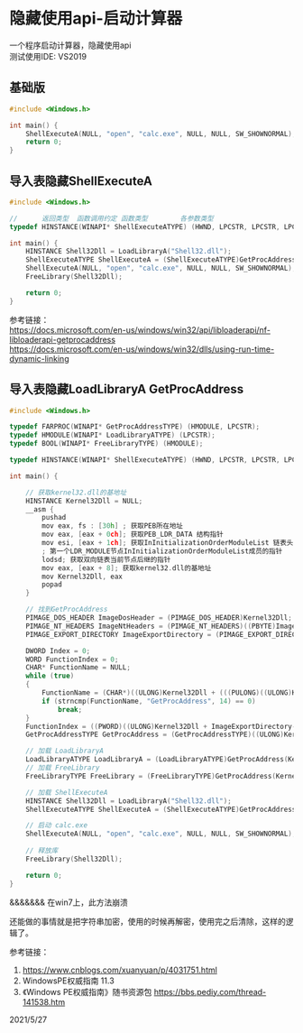 # 隐藏使用api-启动计算器

一个程序启动计算器，隐藏使用api  
测试使用IDE: VS2019  

## 基础版
```cpp
#include <Windows.h>

int main() {
	ShellExecuteA(NULL, "open", "calc.exe", NULL, NULL, SW_SHOWNORMAL);
	return 0;
}
```

## 导入表隐藏ShellExecuteA
```cpp
#include <Windows.h>

//      返回类型  函数调用约定 函数类型        各参数类型
typedef HINSTANCE(WINAPI* ShellExecuteATYPE) (HWND, LPCSTR, LPCSTR, LPCSTR, LPCSTR, INT);

int main() {
	HINSTANCE Shell32Dll = LoadLibraryA("Shell32.dll");
	ShellExecuteATYPE ShellExecuteA = (ShellExecuteATYPE)GetProcAddress(Shell32Dll, "ShellExecuteA");
	ShellExecuteA(NULL, "open", "calc.exe", NULL, NULL, SW_SHOWNORMAL);
	FreeLibrary(Shell32Dll);

	return 0;
}
```

参考链接：  
https://docs.microsoft.com/en-us/windows/win32/api/libloaderapi/nf-libloaderapi-getprocaddress  
https://docs.microsoft.com/en-us/windows/win32/dlls/using-run-time-dynamic-linking  

## 导入表隐藏LoadLibraryA GetProcAddress

```cpp
#include <Windows.h>

typedef FARPROC(WINAPI* GetProcAddressTYPE) (HMODULE, LPCSTR);
typedef HMODULE(WINAPI* LoadLibraryATYPE) (LPCSTR);
typedef BOOL(WINAPI* FreeLibraryTYPE) (HMODULE);

typedef HINSTANCE(WINAPI* ShellExecuteATYPE) (HWND, LPCSTR, LPCSTR, LPCSTR, LPCSTR, INT);

int main() {

	// 获取kernel32.dll的基地址
	HINSTANCE Kernel32Dll = NULL;
	__asm {
		pushad
		mov eax, fs : [30h] ; 获取PEB所在地址
		mov eax, [eax + 0ch]; 获取PEB_LDR_DATA 结构指针
		mov esi, [eax + 1ch]; 获取InInitializationOrderModuleList 链表头
		; 第一个LDR_MODULE节点InInitializationOrderModuleList成员的指针
		lodsd; 获取双向链表当前节点后继的指针
		mov eax, [eax + 8]; 获取kernel32.dll的基地址
		mov Kernel32Dll, eax
		popad
	}

	// 找到GetProcAddress
	PIMAGE_DOS_HEADER ImageDosHeader = (PIMAGE_DOS_HEADER)Kernel32Dll;
	PIMAGE_NT_HEADERS ImageNtHeaders = (PIMAGE_NT_HEADERS)((PBYTE)ImageDosHeader + ImageDosHeader->e_lfanew);
	PIMAGE_EXPORT_DIRECTORY ImageExportDirectory = (PIMAGE_EXPORT_DIRECTORY)((ULONG)Kernel32Dll + ImageNtHeaders->OptionalHeader.DataDirectory[IMAGE_DIRECTORY_ENTRY_EXPORT].VirtualAddress);

	DWORD Index = 0;
	WORD FunctionIndex = 0;
	CHAR* FunctionName = NULL;
    while (true)
    {
        FunctionName = (CHAR*)((ULONG)Kernel32Dll + (((PULONG)((ULONG)Kernel32Dll + ImageExportDirectory->AddressOfNames))[Index++]));
        if (strncmp(FunctionName, "GetProcAddress", 14) == 0)
            break;
    }
    FunctionIndex = ((PWORD)((ULONG)Kernel32Dll + ImageExportDirectory->AddressOfNameOrdinals))[Index - 1];
	GetProcAddressTYPE GetProcAddress = (GetProcAddressTYPE)((ULONG)Kernel32Dll + (((PULONG)((ULONG)Kernel32Dll + ImageExportDirectory->AddressOfFunctions))[FunctionIndex]));

	// 加载 LoadLibraryA
	LoadLibraryATYPE LoadLibraryA = (LoadLibraryATYPE)GetProcAddress(Kernel32Dll, "LoadLibraryA");
	// 加载 FreeLibrary
	FreeLibraryTYPE FreeLibrary = (FreeLibraryTYPE)GetProcAddress(Kernel32Dll, "FreeLibrary");

	// 加载 ShellExecuteA
	HINSTANCE Shell32Dll = LoadLibraryA("Shell32.dll");
	ShellExecuteATYPE ShellExecuteA = (ShellExecuteATYPE)GetProcAddress(Shell32Dll, "ShellExecuteA");

	// 启动 calc.exe
	ShellExecuteA(NULL, "open", "calc.exe", NULL, NULL, SW_SHOWNORMAL);
	
	// 释放库
	FreeLibrary(Shell32Dll);

	return 0;
}
```

&&&&&&& 在win7上，此方法崩溃  

还能做的事情就是把字符串加密，使用的时候再解密，使用完之后清除，这样的逻辑了。  

参考链接：  
1. https://www.cnblogs.com/xuanyuan/p/4031751.html  
2. WindowsPE权威指南 11.3  
3. 《Windows PE权威指南》随书资源包 https://bbs.pediy.com/thread-141538.htm  

2021/5/27  

